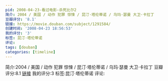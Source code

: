 ```yaml
---
pid: 2008-04-23-看过电影-杀死比尔2
简介: 2004 / 美国 / 动作 犯罪 惊悚 / 昆汀·塔伦蒂诺 / 乌玛·瑟曼 大卫·卡拉丁
豆瓣评分: '8.1'
链接: https://movie.douban.com/subject/1291584/
创建时间: '2008-04-23 18:56:53'
我的评分: '3'
标签: 昆汀·塔伦蒂诺
评论:
tags: [douban]
categories: [timeline]
---
```

简介:2004 / 美国 / 动作 犯罪 惊悚 / 昆汀·塔伦蒂诺 / 乌玛·瑟曼 大卫·卡拉丁
豆瓣评分:8.1
[链接](https://movie.douban.com/subject/1291584/)
我的评分:3
标签:昆汀·塔伦蒂诺
评论:
